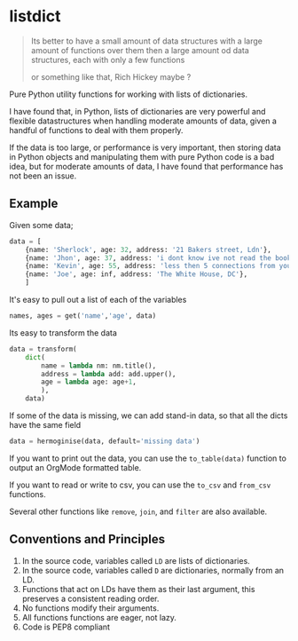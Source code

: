 # listdict

> Its better to have a small amount of data structures with a large amount of functions over them
> then a large amount od data structures, each with only a few functions
>
> or something like that, Rich Hickey maybe ?

Pure Python utility functions for working with lists of dictionaries.

I have found that, in Python, lists of dictionaries are very powerful and flexible datastructures
when handling moderate amounts of data, given a handful of functions to deal with them properly.

If the data is too large, or performance is very important,
then storing data in Python objects and manipulating them with pure Python code is a bad idea,
but for moderate amounts of data, I have found that performance has not been an issue.


## Example


Given some data;
``` python
data = [
    {name: 'Sherlock', age: 32, address: '21 Bakers street, Ldn'},
    {name: 'Jhon', age: 37, address: 'i dont know ive not read the books'},
    {name: 'Kevin', age: 55, address: 'less then 5 connections from you'},
    {name: 'Joe', age: inf, address: 'The White House, DC'},
    ]
```

It's easy to pull out a list of each of the variables
```python
names, ages = get('name','age', data)
```

Its easy to transform the data
```python
data = transform(
    dict(
        name = lambda nm: nm.title(),
        address = lambda add: add.upper(),
        age = lambda age: age+1,
        ),
    data)
```

If some of the data is missing, we can add stand-in data, so that all the dicts have the same field
```python
data = hermoginise(data, default='missing data')
```

If you want to print out the data, you can use the ``to_table(data)`` function to output an OrgMode formatted table.

If you want to read or write to csv, you can use the ``to_csv`` and ``from_csv`` functions.

Several other functions like `remove`, `join`, and `filter` are also available.


## Conventions and Principles


1. In the source code, variables called `LD` are lists of dictionaries.
2. In the source code, variables called `D` are dictionaries, normally from an LD.
3. Functions that act on LDs have them as their last argument, this preserves a consistent reading order.
5. No functions modify their arguments.
6. All functions functions are eager, not lazy.
7. Code is PEP8 compliant
